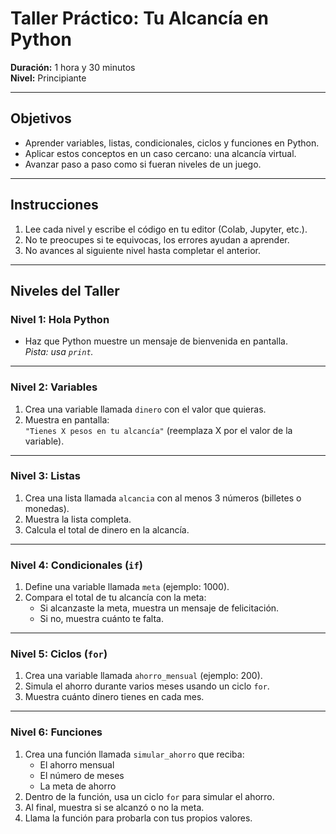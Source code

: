# Taller Práctico: Tu Alcancía en Python

**Duración:** 1 hora y 30 minutos  
**Nivel:** Principiante

---

## Objetivos

- Aprender variables, listas, condicionales, ciclos y funciones en Python.
- Aplicar estos conceptos en un caso cercano: una alcancía virtual.
- Avanzar paso a paso como si fueran niveles de un juego.

---

## Instrucciones

1. Lee cada nivel y escribe el código en tu editor (Colab, Jupyter, etc.).
2. No te preocupes si te equivocas, los errores ayudan a aprender.
3. No avances al siguiente nivel hasta completar el anterior.

---

## Niveles del Taller

### Nivel 1: Hola Python

- Haz que Python muestre un mensaje de bienvenida en pantalla.  
  _Pista: usa `print`._

---

### Nivel 2: Variables

1. Crea una variable llamada `dinero` con el valor que quieras.
2. Muestra en pantalla:  
   `"Tienes X pesos en tu alcancía"` (reemplaza X por el valor de la variable).

---

### Nivel 3: Listas

1. Crea una lista llamada `alcancia` con al menos 3 números (billetes o monedas).
2. Muestra la lista completa.
3. Calcula el total de dinero en la alcancía.

---

### Nivel 4: Condicionales (`if`)

1. Define una variable llamada `meta` (ejemplo: 1000).
2. Compara el total de tu alcancía con la meta:
   - Si alcanzaste la meta, muestra un mensaje de felicitación.
   - Si no, muestra cuánto te falta.

---

### Nivel 5: Ciclos (`for`)

1. Crea una variable llamada `ahorro_mensual` (ejemplo: 200).
2. Simula el ahorro durante varios meses usando un ciclo `for`.
3. Muestra cuánto dinero tienes en cada mes.

---

### Nivel 6: Funciones

1. Crea una función llamada `simular_ahorro` que reciba:
   - El ahorro mensual
   - El número de meses
   - La meta de ahorro
2. Dentro de la función, usa un ciclo `for` para simular el ahorro.
3. Al final, muestra si se alcanzó o no la meta.
4. Llama la función para probarla con tus propios valores.

